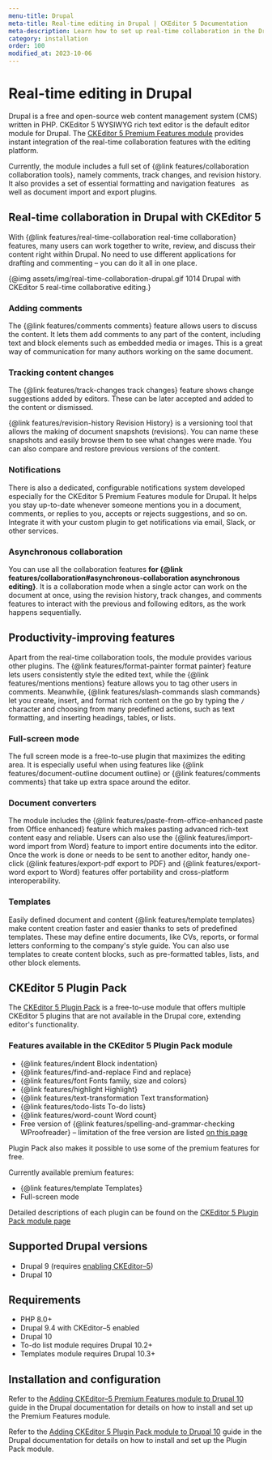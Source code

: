 ```yaml
---
menu-title: Drupal
meta-title: Real-time editing in Drupal | CKEditor 5 Documentation
meta-description: Learn how to set up real-time collaboration in the Drupal editing platform with the CKEditor 5 Premium Features module.
category: installation
order: 100
modified_at: 2023-10-06
---
```


# Real-time editing in Drupal

Drupal is a free and open-source web content management system (CMS) written in PHP. CKEditor&nbsp;5 WYSIWYG rich text editor is the default editor module for Drupal. The [CKEditor&nbsp;5 Premium Features module](https://www.drupal.org/project/ckeditor5_premium_features) provides instant integration of the real-time collaboration features with the editing platform.

Currently, the module includes a full set of {@link features/collaboration collaboration tools}, namely comments, track changes, and revision history. It also provides a set of essential formatting and navigation features &nbsp; as well as document import and export plugins.

## Real-time collaboration in Drupal with CKEditor 5

With {@link features/real-time-collaboration real-time collaboration} features, many users can work together to write, review, and discuss their content right within Drupal. No need to use different applications for drafting and commenting &ndash; you can do it all in one place.

{@img assets/img/real-time-collaboration-drupal.gif 1014 Drupal with CKEditor&nbsp;5 real-time collaborative editing.}

### Adding comments

The {@link features/comments comments} feature allows users to discuss the content. It lets them add comments to any part of the content, including text and block elements such as embedded media or images. This is a great way of communication for many authors working on the same document.

### Tracking content changes

The {@link features/track-changes track changes} feature shows change suggestions added by editors. These can be later accepted and added to the content or dismissed.

{@link features/revision-history Revision History} is a versioning tool that allows the making of document snapshots (revisions). You can name these snapshots and easily browse them to see what changes were made. You can also compare and restore previous versions of the content.

### Notifications

There is also a dedicated, configurable notifications system developed especially for the CKEditor&nbsp;5 Premium Features module for Drupal. It helps you stay up-to-date whenever someone mentions you in a document, comments, or replies to you, accepts or rejects suggestions, and so on. Integrate it with your custom plugin to get notifications via email, Slack, or other services.

### Asynchronous collaboration

You can use all the collaboration features **for {@link features/collaboration#asynchronous-collaboration asynchronous editing}**. It is a collaboration mode when a single actor can work on the document at once, using the revision history, track changes, and comments features to interact with the previous and following editors, as the work happens sequentially.

## Productivity-improving features

Apart from the real-time collaboration tools, the module provides various other plugins. The {@link features/format-painter format painter} feature lets users consistently style the edited text, while the {@link features/mentions mentions} feature allows you to tag other users in comments. Meanwhile, {@link features/slash-commands slash commands} let you create, insert, and format rich content on the go by typing the `/` character and choosing from many predefined actions, such as text formatting, and inserting headings, tables, or lists.

### Full-screen mode

The full screen mode is a free-to-use plugin that maximizes the editing area. It is especially useful when using features like {@link features/document-outline document outline} or {@link features/comments comments} that take up extra space around the editor.

### Document converters

The module includes the {@link features/paste-from-office-enhanced paste from Office enhanced} feature which makes pasting advanced rich-text content easy and reliable. Users can also use the {@link features/import-word import from Word} feature to import entire documents into the editor. Once the work is done or needs to be sent to another editor, handy one-click {@link features/export-pdf export to PDF} and {@link features/export-word export to Word} features offer portability and cross-platform interoperability.

### Templates

Easily defined document and content {@link features/template templates} make content creation faster and easier thanks to sets of predefined templates. These may define entire documents, like CVs, reports, or formal letters conforming to the company's style guide. You can also use templates to create content blocks, such as pre-formatted tables, lists, and other block elements.

## CKEditor 5 Plugin Pack

The [CKEditor&nbsp;5 Plugin Pack](https://www.drupal.org/project/ckeditor5_plugin_pack) is a free-to-use module that offers multiple CKEditor 5 plugins that are not available in the Drupal core, extending editor's functionality.

### Features available in the CKEditor 5 Plugin Pack module

* {@link features/indent Block indentation}
* {@link features/find-and-replace Find and replace}
* {@link features/font Fonts family, size and colors}
* {@link features/highlight Highlight}
* {@link features/text-transformation Text transformation}
* {@link features/todo-lists To-do lists}
* {@link features/word-count Word count}
* Free version of {@link features/spelling-and-grammar-checking WProofreader} &ndash; limitation of the free version are listed [on this page](https://www.drupal.org/docs/extending-drupal/contributed-modules/contributed-module-documentation/ckeditor-5-plugin-pack/wproofreader-free-vs-premium-feature-comparison)

Plugin Pack also makes it possible to use some of the premium features for free.

Currently available premium features:

* {@link features/template Templates}
* Full-screen mode

Detailed descriptions of each plugin can be found on the [CKEditor&nbsp;5 Plugin Pack module page](https://www.drupal.org/project/ckeditor5_plugin_pack)

## Supported Drupal versions

* Drupal 9 (requires [enabling CKEditor&ndash;5](https://www.drupal.org/docs/core-modules-and-themes/core-modules/experimental-ckeditor-5/installation-and-configuration-of-ckeditor-5-module-on-drupal-9))
* Drupal 10

## Requirements

* PHP 8.0+
* Drupal 9.4 with CKEditor&ndash;5 enabled
* Drupal 10
* To-do list module requires Drupal 10.2+
* Templates module requires Drupal 10.3+

## Installation and configuration

Refer to the [Adding CKEditor&ndash;5 Premium Features module to Drupal 10](https://www.drupal.org/docs/contributed-modules/ckeditor-5-premium-features/how-to-install-and-set-up-the-module) guide in the Drupal documentation for details on how to install and set up the Premium Features module.

Refer to the [Adding CKEditor 5 Plugin Pack module to Drupal 10](https://www.drupal.org/docs/extending-drupal/contributed-modules/contributed-module-documentation/ckeditor-5-plugin-pack/how-to-install-and-set-up-the-module) guide in the Drupal documentation for details on how to install and set up the Plugin Pack module.
